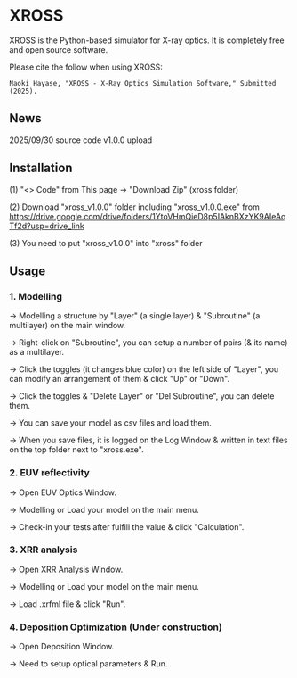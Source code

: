 # XROSS
XROSS is the Python-based simulator for X-ray optics. It is completely free and open source software. 

Please cite the follow when using XROSS:  

    Naoki Hayase, "XROSS - X-Ray Optics Simulation Software," Submitted (2025).

## News

2025/09/30 source code v1.0.0 upload 

## Installation

(1) "<> Code" from This page → "Download Zip" (xross folder)

(2) Download "xross_v1.0.0" folder including "xross_v1.0.0.exe" from https://drive.google.com/drive/folders/1YtoVHmQieD8p5IAknBXzYK9AIeAqTf2d?usp=drive_link

(3) You need to put "xross_v1.0.0" into "xross" folder

## Usage

### 1. Modelling 
→ Modelling a structure by "Layer" (a single layer) & "Subroutine" (a multilayer) on the main window.

→ Right-click on "Subroutine", you can setup a number of pairs (& its name) as a multilayer.

→ Click the toggles (it changes blue color) on the left side of "Layer", you can modify an arrangement of them & click "Up" or "Down".

→ Click the toggles & "Delete Layer" or "Del Subroutine", you can delete them.

→ You can save your model as csv files and load them.

→ When you save files, it is logged on the Log Window & written in text files on the top folder next to "xross.exe".

### 2. EUV reflectivity 
→ Open EUV Optics Window. 

→ Modelling or Load your model on the main menu. 

→ Check-in your tests after fulfill the value & click "Calculation".

### 3. XRR analysis 
→ Open XRR Analysis Window. 

→ Modelling or Load your model on the main menu.

→ Load .xrfml file & click "Run".

### 4. Deposition Optimization (Under construction)
→ Open Deposition Window. 

→ Need to setup optical parameters & Run.


